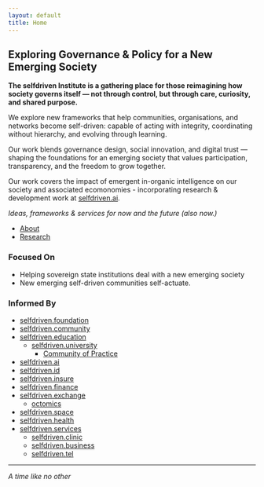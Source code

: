 ```yaml
---
layout: default
title: Home
---
```


## Exploring Governance & Policy for a New Emerging Society

**The selfdriven Institute is a gathering place for those reimagining how society governs itself — not through control, but through care, curiosity, and shared purpose.**

We explore new frameworks that help communities, organisations, and networks become self-driven: capable of acting with integrity, coordinating without hierarchy, and evolving through learning.

Our work blends governance design, social innovation, and digital trust — shaping the foundations for an emerging society that values participation, transparency, and the freedom to grow together.

Our work covers the impact of emergent in-organic intelligence on our society and associated ecomonomies - incorporating research & development work at [selfdriven.ai](https://selfdriven.ai).

*Ideas, frameworks & services for now and the future (also now.)*

- [About](/about/)
- [Research](/research/)

### Focused On
- Helping sovereign state institutions deal with a new emerging society
- New emerging self-driven communities self-actuate. 

### Informed By
- [selfdriven.foundation](https://selfdriven.foundation)
- [selfdriven.community](https://selfdriven.community)
- [selfdriven.education](https://selfdriven.education)
    - [selfdriven.university](https://selfdriven.university)
        - [Community of Practice](https://www.selfdriven.university/community-of-practice.html)
- [selfdriven.ai](https://selfdriven.ai)
- [selfdriven.id](https://selfdriven.id)
- [selfdriven.insure](https://selfdriven.insure)
- [selfdriven.finance](https://selfdriven.finance)
- [selfdriven.exchange](https://selfdriven.exchange)
    - [octomics](https://octomics.io)
- [selfdriven.space](https://selfdriven.space)
- [selfdriven.health](https://selfdriven.health)
- [selfdriven.services](https://selfdriven.services)
    - [selfdriven.clinic](https://selfdriven.clinic)
    - [selfdriven.business](https://selfdriven.business)
    - [selfdriven.tel](https://selfdriven.tel)

---

*A time like no other*